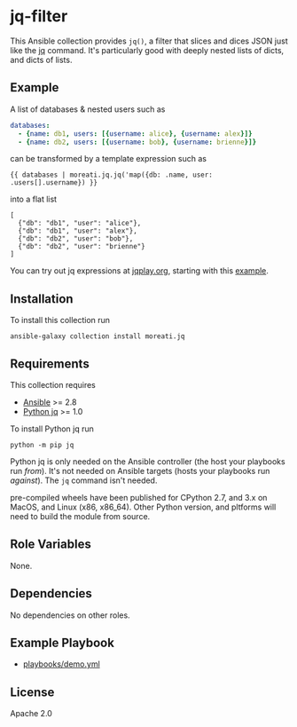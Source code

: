 <!--
SPDX-FileCopyrightText: 2019, 2020, Alex Willmer <alex@moreati.org.uk>
SPDX-License-Identifier: Apache-2.0
-->

jq-filter
=========

This Ansible collection provides `jq()`, a filter that slices and dices JSON
just like the [jq] command. It's particularly good with deeply nested lists
of dicts, and dicts of lists.

Example
-------

A list of databases & nested users such as

```yaml
databases:
  - {name: db1, users: [{username: alice}, {username: alex}]}
  - {name: db2, users: [{username: bob}, {username: brienne}]}
```

can be transformed by a template expression such as

```jinja
{{ databases | moreati.jq.jq('map({db: .name, user: .users[].username}) }}

```

into a flat list

```
[
  {"db": "db1", "user": "alice"},
  {"db": "db1", "user": "alex"},
  {"db": "db2", "user": "bob"},
  {"db": "db2", "user": "brienne"}
]
```

You can try out jq expressions at [jqplay.org], starting with this [example].

[jq]: https://stedolan.github.io/jq/
[jq expression language]: https://stedolan.github.io/jq/manual/#Basicfilters
[jqplay.org]: https://jqplay.org
[example]: https://jqplay.org/s/zg_l3ZoT6C

Installation
------------

To install this collection run

```
ansible-galaxy collection install moreati.jq
```

Requirements
------------

This collection requires

- [Ansible] >= 2.8
- [Python jq] >= 1.0

To install Python jq run

```
python -m pip jq
```

Python jq is only needed on the Ansible controller (the host your playbooks
run _from_). It's not needed on Ansible targets (hosts your playbooks run
_against_). The `jq` command isn't needed.

pre-compiled wheels have been published for CPython 2.7, and 3.x on MacOS,
and Linux (x86, x86_64). Other Python version, and pltforms will need to build
the module from source.

[ansible]: https://ansible.com
[Python jq]: https://pypi.org/project/jq

Role Variables
--------------

None.

Dependencies
------------

No dependencies on other roles.

Example Playbook
----------------

- [playbooks/demo.yml]

[playbooks/demo.yml]: https://github.com/moreati/jq-filter/blob/master/playbooks/demo.yml
License
-------

Apache 2.0
